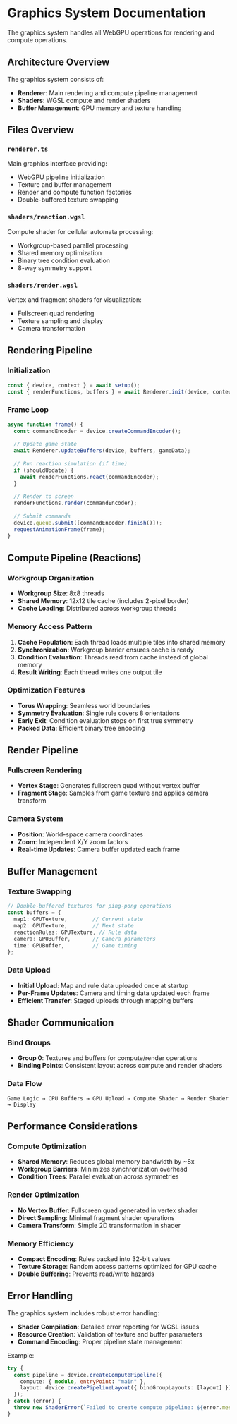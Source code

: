 # Graphics System Documentation

The graphics system handles all WebGPU operations for rendering and compute operations.

## Architecture Overview

The graphics system consists of:
- **Renderer**: Main rendering and compute pipeline management
- **Shaders**: WGSL compute and render shaders
- **Buffer Management**: GPU memory and texture handling

## Files Overview

### `renderer.ts`
Main graphics interface providing:
- WebGPU pipeline initialization
- Texture and buffer management
- Render and compute function factories
- Double-buffered texture swapping

### `shaders/reaction.wgsl`
Compute shader for cellular automata processing:
- Workgroup-based parallel processing
- Shared memory optimization
- Binary tree condition evaluation
- 8-way symmetry support

### `shaders/render.wgsl`
Vertex and fragment shaders for visualization:
- Fullscreen quad rendering
- Texture sampling and display
- Camera transformation

## Rendering Pipeline

### Initialization
```typescript
const { device, context } = await setup();
const { renderFunctions, buffers } = await Renderer.init(device, context, gameData);
```

### Frame Loop
```typescript
async function frame() {
  const commandEncoder = device.createCommandEncoder();
  
  // Update game state
  await Renderer.updateBuffers(device, buffers, gameData);
  
  // Run reaction simulation (if time)
  if (shouldUpdate) {
    await renderFunctions.react(commandEncoder);
  }
  
  // Render to screen
  renderFunctions.render(commandEncoder);
  
  // Submit commands
  device.queue.submit([commandEncoder.finish()]);
  requestAnimationFrame(frame);
}
```

## Compute Pipeline (Reactions)

### Workgroup Organization
- **Workgroup Size**: 8x8 threads
- **Shared Memory**: 12x12 tile cache (includes 2-pixel border)
- **Cache Loading**: Distributed across workgroup threads

### Memory Access Pattern
1. **Cache Population**: Each thread loads multiple tiles into shared memory
2. **Synchronization**: Workgroup barrier ensures cache is ready
3. **Condition Evaluation**: Threads read from cache instead of global memory
4. **Result Writing**: Each thread writes one output tile

### Optimization Features
- **Torus Wrapping**: Seamless world boundaries
- **Symmetry Evaluation**: Single rule covers 8 orientations
- **Early Exit**: Condition evaluation stops on first true symmetry
- **Packed Data**: Efficient binary tree encoding

## Render Pipeline

### Fullscreen Rendering
- **Vertex Stage**: Generates fullscreen quad without vertex buffer
- **Fragment Stage**: Samples from game texture and applies camera transform

### Camera System
- **Position**: World-space camera coordinates
- **Zoom**: Independent X/Y zoom factors
- **Real-time Updates**: Camera buffer updated each frame

## Buffer Management

### Texture Swapping
```typescript
// Double-buffered textures for ping-pong operations
const buffers = {
  map1: GPUTexture,        // Current state
  map2: GPUTexture,        // Next state
  reactionRules: GPUTexture, // Rule data
  camera: GPUBuffer,       // Camera parameters
  time: GPUBuffer,         // Game timing
};
```

### Data Upload
- **Initial Upload**: Map and rule data uploaded once at startup
- **Per-Frame Updates**: Camera and timing data updated each frame
- **Efficient Transfer**: Staged uploads through mapping buffers

## Shader Communication

### Bind Groups
- **Group 0**: Textures and buffers for compute/render operations
- **Binding Points**: Consistent layout across compute and render shaders

### Data Flow
```
Game Logic → CPU Buffers → GPU Upload → Compute Shader → Render Shader → Display
```

## Performance Considerations

### Compute Optimization
- **Shared Memory**: Reduces global memory bandwidth by ~8x
- **Workgroup Barriers**: Minimizes synchronization overhead
- **Condition Trees**: Parallel evaluation across symmetries

### Render Optimization
- **No Vertex Buffer**: Fullscreen quad generated in vertex shader
- **Direct Sampling**: Minimal fragment shader operations
- **Camera Transform**: Simple 2D transformation in shader

### Memory Efficiency
- **Compact Encoding**: Rules packed into 32-bit values
- **Texture Storage**: Random access patterns optimized for GPU cache
- **Double Buffering**: Prevents read/write hazards

## Error Handling

The graphics system includes robust error handling:
- **Shader Compilation**: Detailed error reporting for WGSL issues
- **Resource Creation**: Validation of texture and buffer parameters
- **Command Encoding**: Proper pipeline state management

Example:
```typescript
try {
  const pipeline = device.createComputePipeline({
    compute: { module, entryPoint: "main" },
    layout: device.createPipelineLayout({ bindGroupLayouts: [layout] }),
  });
} catch (error) {
  throw new ShaderError(`Failed to create compute pipeline: ${error.message}`);
}
```